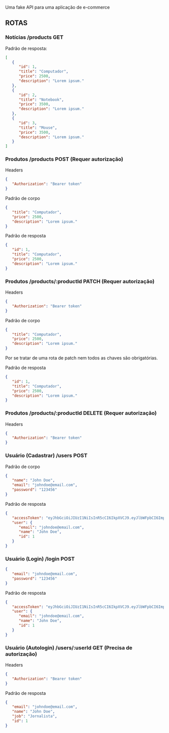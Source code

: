 Uma fake API para uma aplicação de e-commerce

## ROTAS

### Notícias /products GET

Padrão de resposta:

```json
[
   {
      "id": 1,
      "title": "Computador",
      "price": 2500,
      "description": "Lorem ipsum."
   },
   {
      "id": 2,
      "title": "Notebook",
      "price": 3500,
      "description": "Lorem ipsum."
   },
   {
      "id": 3,
      "title": "Mouse",
      "price": 3500,
      "description": "Lorem ipsum."
   }
]
```

### Produtos /products POST (Requer autorização)

Headers

```json
{
   "Authorization": "Bearer token"
}
```

Padrão de corpo

```json
{
   "title": "Computador",
   "price": 2500,
   "description": "Lorem ipsum."
}
```

Padrão de resposta

```json
{
   "id": 1,
   "title": "Computador",
   "price": 2500,
   "description": "Lorem ipsum."
}
```

### Produtos /products/:productId PATCH (Requer autorização)

Headers

```json
{
   "Authorization": "Bearer token"
}
```

Padrão de corpo

```json
{
   "title": "Computador",
   "price": 2500,
   "description": "Lorem ipsum."
}
```

Por se tratar de uma rota de patch nem todos as chaves são obrigatórias.

Padrão de resposta

```json
{
   "id": 1,
   "title": "Computador",
   "price": 2500,
   "description": "Lorem ipsum."
}
```

### Produtos /products/:productId DELETE (Requer autorização)

Headers

```json
{
   "Authorization": "Bearer token"
}
```

### Usuário (Cadastrar) /users POST

Padrão de corpo

```json
{
   "name": "John Doe",
   "email": "johndoe@email.com",
   "password": "123456"
}
```

Padrão de resposta

```json
{
   "accessToken": "eyJhbGciOiJIUzI1NiIsInR5cCI6IkpXVCJ9.eyJlbWFpbCI6ImpvaG5kb2VAZW1haWwuY29tIiwiaWF0IjoxNjgxMjI2MzU1LCJleHAiOjE2ODEyMjk5NTUsInN1YiI6IjIifQ.HoHzAjg6luV9k6v8zHyewSTHsUnAKDBIbFiIS0r_joM",
   "user": {
      "email": "johndoe@email.com",
      "name": "John Doe",
      "id": 1
   }
}
```

### Usuário (Login) /login POST

```json
{
   "email": "johndoe@email.com",
   "password": "123456"
}
```

Padrão de resposta

```json
{
   "accessToken": "eyJhbGciOiJIUzI1NiIsInR5cCI6IkpXVCJ9.eyJlbWFpbCI6ImpvaG5kb2VAZW1haWwuY29tIiwiaWF0IjoxNjgxMjI2MzU1LCJleHAiOjE2ODEyMjk5NTUsInN1YiI6IjIifQ.HoHzAjg6luV9k6v8zHyewSTHsUnAKDBIbFiIS0r_joM",
   "user": {
      "email": "johndoe@email.com",
      "name": "John Doe",
      "id": 1
   }
}
```

### Usuário (Autologin) /users/:userId GET (Precisa de autorização)

Headers

```json
{
   "Authorization": "Bearer token"
}
```

Padrão de resposta

```json
{
   "email": "johndoe@email.com",
   "name": "John Doe",
   "job": "Jornalista",
   "id": 1
}
```
